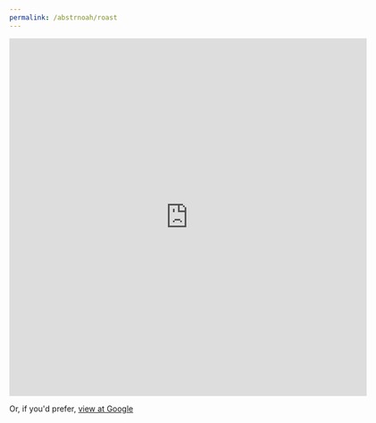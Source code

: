 ```yaml
---
permalink: /abstrnoah/roast
---
```


<iframe src="https://docs.google.com/forms/d/e/1FAIpQLSeDG2Wkmb5P7CZKbLnKo3vJ2ZWcQSbjGO9PWvn66beJy_JJlg/viewform" width="640" height="640" frameborder="0" marginheight="0" marginwidth="0">
Loading…
</iframe>

Or, if you'd prefer, [view at Google][form]

[form]: https://forms.gle/z9u7pHUkW8SBDJT89
